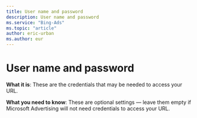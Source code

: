 ```yaml
---
title: User name and password
description: User name and password
ms.service: "Bing-Ads"
ms.topic: "article"
author: eric-urban
ms.author: eur
---
```


# User name and password

**What it is**: These are the credentials that may be needed to access your URL.

**What you need to know**: These are optional settings — leave them empty if Microsoft Advertising will not need credentials to access your URL.


